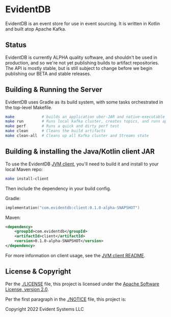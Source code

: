# EvidentDB

EvidentDB is an event store for use in event sourcing.  It is written in
Kotlin and built atop Apache Kafka.

## Status

EvidentDB is currently ALPHA quality software, and shouldn't be used
in production, and so we're not yet publishing builds to artifact
repositories. The API is mostly stable, but is still subject to
change before we begin publishing our BETA and stable releases.

## Building & Running the Server

EvidentDB uses Gradle as its build system, with some tasks
orchestrated in the top-level Makefile.

``` bash
make            # builds an application uber-JAR and native-executable binaries
make run        # Runs local kafka cluster, creates topics, and runs application
make perf       # Runs a quick and dirty perf test
make clean      # Cleans the build artifacts
make clean-all  # Cleans up all Kafka cluster and Streams state
```

## Building & installing the Java/Kotlin client JAR

To use the EvidentDB [JVM client](./clients/jvm), you'll need to build it and install to your local Maven repo:

``` bash
make install-client
```

Then include the dependency in your build config.

Gradle:

``` kotlin
implementation("com.evidentdb:client:0.1.0-alpha-SNAPSHOT")
```

Maven:

``` xml
<dependency>
    <groupId>com.evidentdb</groupId>
    <artifactId>client</artifactId>
    <version>0.1.0-alpha-SNAPSHOT</version>
</dependency>
```

For more information on client usage, see the [JVM client
README](./clients/jvm/README.md).

## License & Copyright

Per the [./LICENSE](./LICENSE) file, this project is licensed under
the [Apache Software License, version
2.0](https://www.apache.org/licenses/LICENSE-2.0.txt).

Per the first paragraph in the [./NOTICE](./NOTICE) file, this project is:

Copyright 2022 Evident Systems LLC
